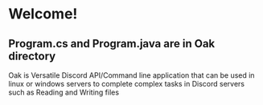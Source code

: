 # Welcome!

## Program.cs and Program.java are in **Oak** directory

Oak is Versatile Discord API/Command line application that can be used in linux or windows servers to complete complex tasks in Discord servers such as Reading and Writing files
